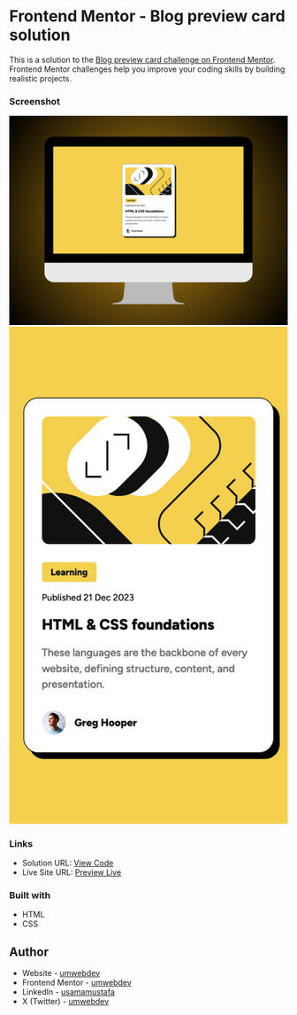 # Frontend Mentor - Blog preview card solution

This is a solution to the [Blog preview card challenge on Frontend Mentor](https://www.frontendmentor.io/challenges/blog-preview-card-ckPaj01IcS). Frontend Mentor challenges help you improve your coding skills by building realistic projects.

### Screenshot

![Screenshot Desktop](./blog-preview-card-desktop.png)
![Screenshot Mobile](./blog-preview-card-mobile.png)

### Links

- Solution URL: [View Code](https://github.com/umwebdev/blog-preview-card)
- Live Site URL: [Preview Live](https://femblog-preview-card.vercel.app/)

### Built with

- HTML
- CSS

## Author

- Website - [umwebdev](https://www.umweb.dev)
- Frontend Mentor - [umwebdev](https://www.frontendmentor.io/profile/umwebdev)
- LinkedIn - [usamamustafa](https://www.linkedin.com/in/usama-m-01b869130/)
- X (Twitter) - [umwebdev](https://x.com/umwebdev)

